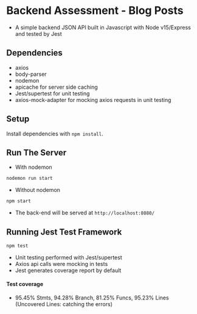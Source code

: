 # Backend Assessment - Blog Posts
- A simple backend JSON API built in Javascript with Node v15/Express and tested by Jest

## Dependencies
- axios
- body-parser
- nodemon
- apicache for server side caching
- Jest/supertest for unit testing
- axios-mock-adapter for mocking axios requests in unit testing

## Setup

Install dependencies with `npm install`.

## Run The Server
- With nodemon
```sh
nodemon run start
```
- Without nodemon
```sh
npm start
```
- The back-end will be served at `http://localhost:8080/`

## Running Jest Test Framework

```sh
npm test
```
- Unit testing performed with Jest/supertest
- Axios api calls were mocking in tests
- Jest generates coverage report by default

#### Test coverage
-  95.45% Stmts, 94.28% Branch, 81.25% Funcs, 95.23% Lines (Uncovered Lines: catching the errors)
